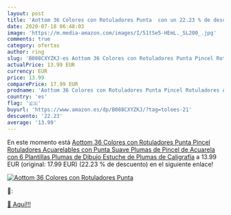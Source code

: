 ```yaml
---
layout: post
title: 'Aottom 36 Colores con Rotuladores Punta  con un 22.23 % de descuento'
date: 2020-07-18 06:48:03
image: 'https://m.media-amazon.com/images/I/51tSe5-HEmL._SL200_.jpg'
comments: true
category: ofertas
author: ring
slug: 'B088CXYZKJ-es Aottom 36 Colores con Rotuladores Punta Pincel Rotuladores Acuarelables con Punta Suave  Plumas de Pincel de Acuarela con 6 Plantillas  Plumas de Dibujo  Estuche de Plumas de Caligrafía'
actualPrice: 13.99 EUR
currency: EUR
price: 13.99
comparePrice: 17.99 EUR
prodname: 'Aottom 36 Colores con Rotuladores Punta Pincel Rotuladores Acuarelables con Punta Suave  Plumas de Pincel de Acuarela con 6 Plantillas  Plumas de Dibujo  Estuche de Plumas de Caligrafía'
country: 'es'
flag: '🇪🇸'
buyurl: 'https://www.amazon.es/dp/B088CXYZKJ/?tag=tolees-21'
descuento: '22.23'
average: '13.99'
---
```


En este momento está [Aottom 36 Colores con Rotuladores Punta Pincel Rotuladores Acuarelables con Punta Suave  Plumas de Pincel de Acuarela con 6 Plantillas  Plumas de Dibujo  Estuche de Plumas de Caligrafía](https://www.amazon.es/dp/B088CXYZKJ/?tag=tolees-21) a 13.99 EUR (original: 17.99 EUR) (22.23 %  de descuento) en el siguiente enlace!

[![Aottom 36 Colores con Rotuladores Punta ](https://m.media-amazon.com/images/I/51tSe5-HEmL._SL200_.jpg)](https://www.amazon.es/dp/B088CXYZKJ/?tag=tolees-21)

🔎:


[🛒 Aquí!!!](https://www.amazon.es/dp/B088CXYZKJ/?tag=tolees-21)
